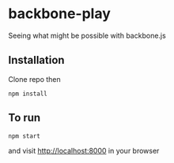 backbone-play
=============

Seeing what might be possible with backbone.js

Installation
---------------

Clone repo then 

    npm install

To run
------------
    npm start

and visit <http://localhost:8000> in your browser
